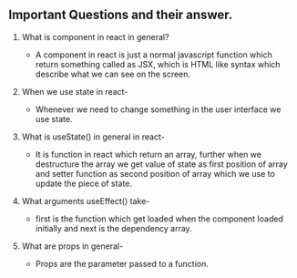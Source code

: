 ## Important Questions and their answer.
1. What is component in react in general?
    - A component in react is just a normal javascript function which return  something called as JSX, which is HTML like syntax which describe what we can see on the screen.
    
2.  When we use state in react-   
    -  Whenever we need to change something in the user interface we use state.
    
3.  What is useState() in general in react-   
    - It is function in react which return an array, further when we destructure the array we get value of state as first position of array and setter function as second position of array which we use to update the piece of state.
    
4.  What arguments useEffect() take-   
    -  first is the function which get loaded when the component loaded initially and next is the dependency array.
    
5.  What are props in general-   
    -  Props are the parameter passed to a function.